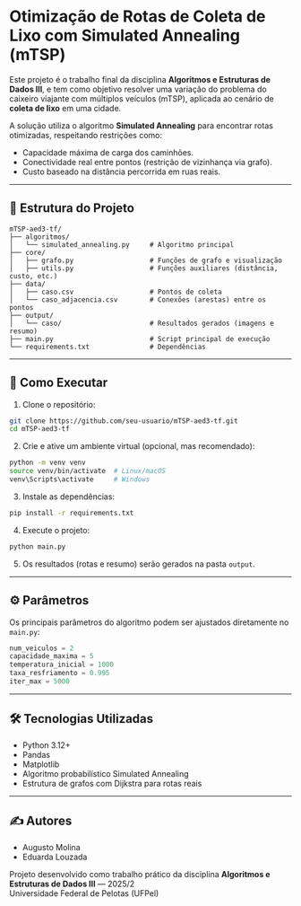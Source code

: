 # Otimização de Rotas de Coleta de Lixo com Simulated Annealing (mTSP)

Este projeto é o trabalho final da disciplina **Algoritmos e Estruturas de Dados III**, e tem como objetivo resolver uma variação do problema do caixeiro viajante com múltiplos veículos (mTSP), aplicada ao cenário de **coleta de lixo** em uma cidade.

A solução utiliza o algoritmo **Simulated Annealing** para encontrar rotas otimizadas, respeitando restrições como:
- Capacidade máxima de carga dos caminhões.
- Conectividade real entre pontos (restrição de vizinhança via grafo).
- Custo baseado na distância percorrida em ruas reais.

---

## 📁 Estrutura do Projeto

```
mTSP-aed3-tf/
├── algoritmos/
│   └── simulated_annealing.py     # Algoritmo principal
├── core/
│   ├── grafo.py                   # Funções de grafo e visualização
│   ├── utils.py                   # Funções auxiliares (distância, custo, etc.)
├── data/
│   ├── caso.csv                   # Pontos de coleta
│   └── caso_adjacencia.csv        # Conexões (arestas) entre os pontos
├── output/
│   └── caso/                      # Resultados gerados (imagens e resumo)
├── main.py                        # Script principal de execução
└── requirements.txt               # Dependências
```

---

## 🚀 Como Executar

1. Clone o repositório:

```bash
git clone https://github.com/seu-usuario/mTSP-aed3-tf.git
cd mTSP-aed3-tf
```

2. Crie e ative um ambiente virtual (opcional, mas recomendado):

```bash
python -m venv venv
source venv/bin/activate  # Linux/macOS
venv\Scripts\activate     # Windows
```

3. Instale as dependências:

```bash
pip install -r requirements.txt
```

4. Execute o projeto:

```bash
python main.py
```

5. Os resultados (rotas e resumo) serão gerados na pasta `output`.

---

## ⚙️ Parâmetros

Os principais parâmetros do algoritmo podem ser ajustados diretamente no `main.py`:

```python
num_veiculos = 2
capacidade_maxima = 5
temperatura_inicial = 1000
taxa_resfriamento = 0.995
iter_max = 5000
```

---

## 🛠️ Tecnologias Utilizadas

- Python 3.12+
- Pandas
- Matplotlib
- Algoritmo probabilístico Simulated Annealing
- Estrutura de grafos com Dijkstra para rotas reais

---

## ✍️ Autores

- Augusto Molina  
- Eduarda Louzada

Projeto desenvolvido como trabalho prático da disciplina **Algoritmos e Estruturas de Dados III** — 2025/2  
Universidade Federal de Pelotas (UFPel)